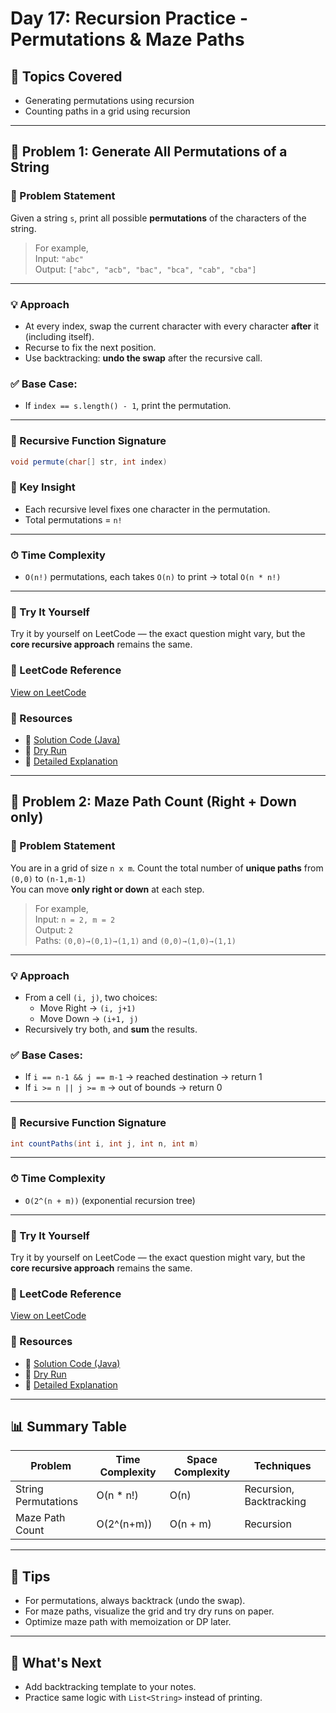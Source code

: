 # Day 17: Recursion Practice - Permutations & Maze Paths

## 🌟 Topics Covered
- Generating permutations using recursion
- Counting paths in a grid using recursion

---

## 🧩 Problem 1: Generate All Permutations of a String

### 🔹 Problem Statement
Given a string `s`, print all possible **permutations** of the characters of the string.

> For example,  
Input: `"abc"`  
Output: `["abc", "acb", "bac", "bca", "cab", "cba"]`

---

### 💡 Approach
- At every index, swap the current character with every character **after** it (including itself).
- Recurse to fix the next position.
- Use backtracking: **undo the swap** after the recursive call.

### ✅ Base Case:
- If `index == s.length() - 1`, print the permutation.

---

### 🔁 Recursive Function Signature
```java
void permute(char[] str, int index)
```

### 🧠 Key Insight
- Each recursive level fixes one character in the permutation.
- Total permutations = `n!`

---

### ⏱ Time Complexity
- `O(n!)` permutations, each takes `O(n)` to print → total `O(n * n!)`

---

### 🧪 Try It Yourself  
Try it by yourself on LeetCode — the exact question might vary, but the **core recursive approach** remains the same.

### 🔗 LeetCode Reference  
[View on LeetCode](https://leetcode.com/problems/permutations/)

### 📂 Resources  
- 🔗 [Solution Code (Java)](https://github.com/verma-suraj/Java-DSA-100Days-Challenge/blob/f2fffd0d0324e44860f54fa4fb6df13c214c738b/Day_17/Permutation/permutation.java)  
- 🔗 [Dry Run](https://github.com/verma-suraj/Java-DSA-100Days-Challenge/blob/3fc7d4bb8c07d7942c065e81338b38334867cc8f/Day_17/Permutation/Dry_Run.md)  
- 🔗 [Detailed Explanation](https://github.com/verma-suraj/Java-DSA-100Days-Challenge/blob/f2fffd0d0324e44860f54fa4fb6df13c214c738b/Day_17/Permutation/explanation.md)  

---

## 🧩 Problem 2: Maze Path Count (Right + Down only)

### 🔹 Problem Statement
You are in a grid of size `n x m`. Count the total number of **unique paths** from `(0,0)` to `(n-1,m-1)`  
You can move **only right or down** at each step.

> For example,  
Input: `n = 2, m = 2`  
Output: `2`  
Paths: `(0,0)→(0,1)→(1,1)` and `(0,0)→(1,0)→(1,1)`

---

### 💡 Approach
- From a cell `(i, j)`, two choices:
  - Move Right → `(i, j+1)`
  - Move Down → `(i+1, j)`
- Recursively try both, and **sum** the results.

### ✅ Base Cases:
- If `i == n-1 && j == m-1` → reached destination → return 1
- If `i >= n || j >= m` → out of bounds → return 0

---

### 🔁 Recursive Function Signature
```java
int countPaths(int i, int j, int n, int m)
```

---

### ⏱ Time Complexity
- `O(2^(n + m))` (exponential recursion tree)

---

### 🧪 Try It Yourself  
Try it by yourself on LeetCode — the exact question might vary, but the **core recursive approach** remains the same.

### 🔗 LeetCode Reference  
[View on LeetCode](https://leetcode.com/problems/unique-paths/)

### 📂 Resources  
- 🔗 [Solution Code (Java)](https://github.com/verma-suraj/Java-DSA-100Days-Challenge/blob/f2fffd0d0324e44860f54fa4fb6df13c214c738b/Day_17/Maze/maze.java)  
- 🔗 [Dry Run](https://github.com/verma-suraj/Java-DSA-100Days-Challenge/blob/3fc7d4bb8c07d7942c065e81338b38334867cc8f/Day_17/Maze/Dry_Run.md)  
- 🔗 [Detailed Explanation](https://github.com/verma-suraj/Java-DSA-100Days-Challenge/blob/f2fffd0d0324e44860f54fa4fb6df13c214c738b/Day_17/Maze/explanation.md)  

---

## 📊 Summary Table

| Problem              | Time Complexity | Space Complexity | Techniques             |
|----------------------|-----------------|------------------|-------------------------|
| String Permutations  | O(n * n!)       | O(n)             | Recursion, Backtracking |
| Maze Path Count      | O(2^(n+m))      | O(n + m)         | Recursion               |

---

## 📌 Tips
- For permutations, always backtrack (undo the swap).
- For maze paths, visualize the grid and try dry runs on paper.
- Optimize maze path with memoization or DP later.

---

## 🔁 What's Next
- Add backtracking template to your notes.
- Practice same logic with `List<String>` instead of printing.
